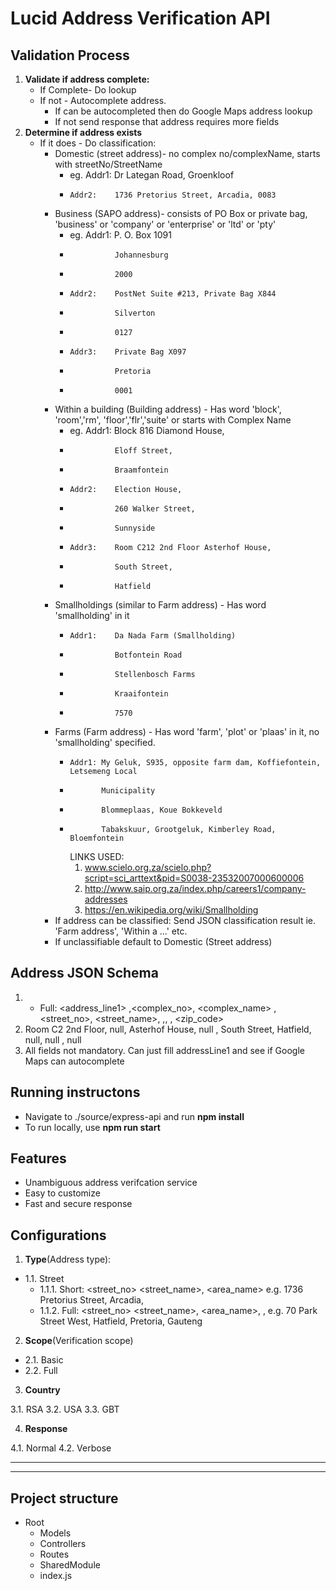 # Lucid Address Verification API

##  Validation Process
1. **Validate if address complete:**
    * If Complete- Do lookup
    * If not - Autocomplete address. 
        * If can be autocompleted then do Google Maps address lookup 
        * If not send response that address requires more fields
2. **Determine if address exists**
    * If it does - Do classification:
        * Domestic (street address)- no complex no/complexName, starts with streetNo/StreetName 
            * eg. Addr1:    Dr Lategan Road, Groenkloof
            *     Addr2:    1736 Pretorius Street, Arcadia, 0083
        * Business (SAPO address)- consists of PO Box or private bag, 'business' or 'company' or 'enterprise' or 'ltd' or 'pty'
            * eg. Addr1:    P. O. Box 1091
            *               Johannesburg
            *               2000
            *     Addr2:    PostNet Suite #213, Private Bag X844
            *               Silverton
            *               0127
            *     Addr3:    Private Bag X097
            *               Pretoria
            *               0001
        * Within a building (Building address) -  Has word 'block', 'room','rm', 'floor','flr','suite' or starts with Complex Name
            * eg. Addr1:    Block 816 Diamond House, 
            *               Eloff Street, 
            *               Braamfontein
            *     Addr2:    Election House, 
            *               260 Walker Street, 
            *               Sunnyside
            *     Addr3:    Room C212 2nd Floor Asterhof House, 
            *               South Street, 
            *               Hatfield
        * Smallholdings (similar to Farm address) - Has word 'smallholding' in it
            *     Addr1:    Da Nada Farm (Smallholding)
            *               Botfontein Road
            *               Stellenbosch Farms
            *               Kraaifontein
            *               7570 
        * Farms (Farm address) - Has word 'farm', 'plot' or 'plaas' in it, no 'smallholding' specified. 
            *     Addr1: My Geluk, S935, opposite farm dam, Koffiefontein, Letsemeng Local
            *            Municipality
            *            Blommeplaas, Koue Bokkeveld
            *            Tabakskuur, Grootgeluk, Kimberley Road, Bloemfontein
        
                 LINKS USED: 
                 1.  www.scielo.org.za/scielo.php?script=sci_arttext&pid=S0038-23532007000600006
                 2.  http://www.saip.org.za/index.php/careers1/company-addresses
                 3. https://en.wikipedia.org/wiki/Smallholding
        * If address can be classified: Send JSON classification result ie. 'Farm address', 'Within a ...' etc.
        * If unclassifiable default to Domestic (Street address)

## Address JSON Schema

1. * Full: <address_line1> ,<complex_no>, <complex_name> ,<street_no>, <street_name>, <suburb> ,<city>, <province>, <zip_code>
2. Room C2 2nd Floor, null,  Asterhof House, null ,  South Street, Hatfield,  null,  null  ,    null
3. All fields not mandatory. Can just fill addressLine1 and see if Google Maps can autocomplete


## Running instructons

* Navigate to ./source/express-api and run **npm install**
* To run locally, use **npm run start**


## Features

* Unambiguous address verifcation service
* Easy to customize
* Fast and secure response


## Configurations

1. **Type**(Address type):

* 1.1. Street
  * 1.1.1. Short: <street_no> <street_name>, <area_name>  e.g. 1736 Pretorius Street, Arcadia,
  * 1.1.2. Full: <street_no> <street_name>, <area_name>, <city>, <province>   e.g. 70 Park Street West, Hatfield, Pretoria, Gauteng 

2. **Scope**(Verification scope)

* 2.1. Basic
* 2.2. Full

3. **Country**

3.1. RSA
3.2. USA
3.3. GBT

4. **Response**

4.1. Normal
4.2. Verbose

<hr>
<hr>

## Project structure

* Root
  * Models
  * Controllers
  * Routes
  * SharedModule
  * index.js
